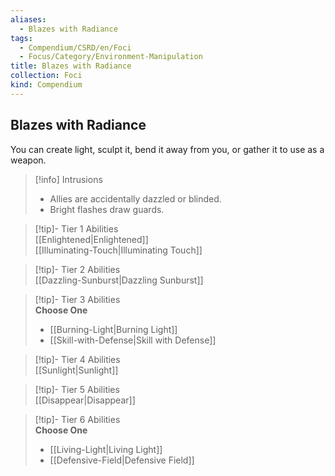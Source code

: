 ```yaml
---
aliases:
  - Blazes with Radiance
tags:
  - Compendium/CSRD/en/Foci
  - Focus/Category/Environment-Manipulation
title: Blazes with Radiance
collection: Foci
kind: Compendium
---
```

## Blazes with Radiance  
You can create light, sculpt it, bend it away from you, or gather it to use as a weapon.  

>[!info] Intrusions  
>- Allies are accidentally dazzled or blinded.  
>- Bright flashes draw guards.  


>[!tip]- Tier 1 Abilities  
> [[Enlightened|Enlightened]]  
> [[Illuminating-Touch|Illuminating Touch]]  


>[!tip]- Tier 2 Abilities  
> [[Dazzling-Sunburst|Dazzling Sunburst]]  


>[!tip]- Tier 3 Abilities  
> **Choose One**  
>- [[Burning-Light|Burning Light]]  
>- [[Skill-with-Defense|Skill with Defense]]  


>[!tip]- Tier 4 Abilities  
> [[Sunlight|Sunlight]]  


>[!tip]- Tier 5 Abilities  
> [[Disappear|Disappear]]  


>[!tip]- Tier 6 Abilities  
> **Choose One**  
>- [[Living-Light|Living Light]]  
>- [[Defensive-Field|Defensive Field]]